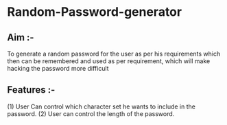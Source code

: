 # Random-Password-generator
## Aim :-
To generate a random password for the user as per his requirements which then can be remembered and used as per requirement, which will make hacking the password more difficult

## Features :-
(1) User Can control which character set he wants to include in the password.
(2) User can control the length of the password.
